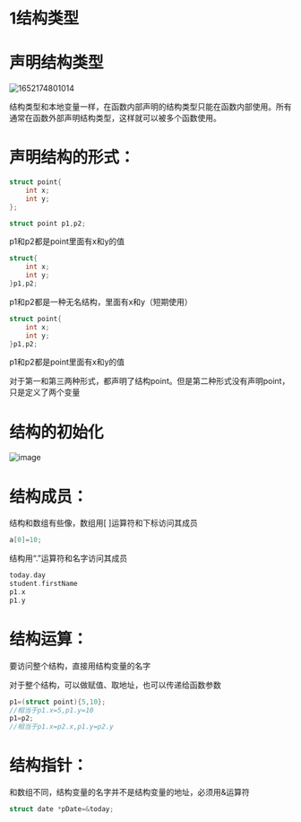 # 1结构类型
# 声明结构类型
![1652174801014](https://gitee.com/Enteral/images/raw/master/https://gitee.com/enteral/images/1652174801014.png)

结构类型和本地变量一样，在函数内部声明的结构类型只能在函数内部使用。所有通常在函数外部声明结构类型，这样就可以被多个函数使用。

# 声明结构的形式：

```cpp
struct point{
    int x;
    int y;
};

struct point p1,p2;
```
p1和p2都是point里面有x和y的值

```cpp
struct{
    int x;
    int y;
}p1,p2;
```
p1和p2都是一种无名结构，里面有x和y（短期使用）

```cpp
struct point{
    int x;
    int y;
}p1,p2;    
```
p1和p2都是point里面有x和y的值



对于第一和第三两种形式，都声明了结构point。但是第二种形式没有声明point，只是定义了两个变量

# 结构的初始化
![image](https://gitee.com/Enteral/images/raw/master/https://gitee.com/enteral/images/1652174813931.png)

# 结构成员：
结构和数组有些像，数组用\[ \]运算符和下标访问其成员

```cpp
a[0]=10;
```
结构用“.”运算符和名字访问其成员

```cpp
today.day
student.firstName
p1.x
p1.y
```
# 结构运算：
要访问整个结构，直接用结构变量的名字

对于整个结构，可以做赋值、取地址，也可以传递给函数参数

```cpp
p1=(struct point){5,10};
//相当于p1.x=5,p1.y=10
p1=p2;
//相当于p1.x=p2.x,p1.y=p2.y
```
# 结构指针：
和数组不同，结构变量的名字并不是结构变量的地址，必须用&运算符

```cpp
struct date *pDate=&today;
```
